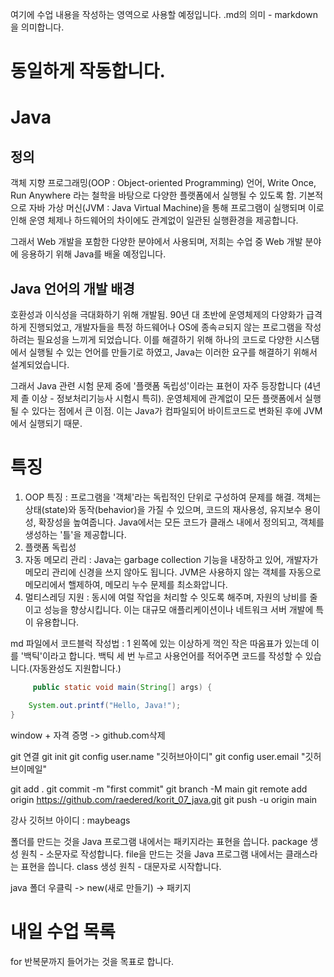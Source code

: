 여기에 수업 내용을 작성하는 영역으로 사용할 예정입니다.
.md의 의미 - markdown을 의미합니다.

# 동일하게 작동합니다.

# Java
## 정의

객체 지향 프로그래밍(OOP : Object-oriented Programming) 언어, Write Once,
Run Anywhere 라는 철학을 바탕으로 다양한 플랫폼에서 실행될 수 있도록 함.
기본적으로 자바 가상 머신(JVM : Java Virtual Machine)을 통해 프로그램이 실행되며
이로 인해 운영 체제나 하드웨어의 차이에도 관계없이 일관된 실행환경을 제공합니다.

그래서 Web 개발을 포함한 다양한 분야에서 사용되며,
저희는 수업 중 Web 개발 분야에 응용하기 위해 Java를 배울 예정입니다.

## Java 언어의 개발 배경

호환성과 이식성을 극대화하기 위해 개발됨. 90년 대 초반에 운영체제의 다양화가
급격하게 진행되었고, 개발자들을 특정 하드웨어나 OS에 종속ㄹ되지 않는 프로그램을
작성하려는 필요성을 느끼게 되었습니다. 이를 해결하기 위해 하나의 코드로
다양한 시스탬에서 실행될 수 있는 언어를 만들기로 하였고, Java는 이러한 요구를
해결하기 위해서 설계되었습니다.

그래서 Java 관련 시험 문제 중에 '플랫폼 독립성'이라는 표현이 자주 등장합니다
(4년제 졸 이상 - 정보처리기능사 시험시 특히).
운영체제에 관계없이 모든 플랫폼에서 실행될 수 있다는 점에서 큰 이점.
이는 Java가 컴파일되어 바이트코드로 변화된 후에 JVM에서 실행되기 때문.

# 특징
1. OOP 특징 : 프로그램을 '객체'라는 독립적인 단위로 구성하여 문제를 해결.
    객체는 상태(state)와 동작(behavior)을 가질 수 있으며, 코드의 재사용성,
    유지보수 용이성, 확장성을 높여줍니다. Java에서는 모든 코드가 클래스 내에서
    정의되고, 객체를 생성하는 '틀'을 제공합니다.
2. 플랫폼 독립성
3. 자동 메모리 관리 : Java는 garbage collection 기능을 내장하고 있어,
    개발자가 메모리 관리에 신경을 쓰지 않아도 됩니다. JVM은 사용하지 않는
    객체를 자동으로 메모리에서 핼제하여, 메모리 누수 문제를 최소화압니다.
4. 멀티스레딩 지원 : 동시에 여럴 작업을 처리할 수 잇도록 해주며, 자원의 낭비를
    줄이고 성능을 향상시킵니다. 이는 대규모 애플리케이션이나 네트워크 서버 개발에
    특이 유용합니다.

md 파일에서 코드블럭 작성법 : 1 왼쪽에 있는 이상하게 꺽인 작은 따옴표가 있는데
이를 '백틱'이라고 합니다. 백틱 세 번 누르고 사용언어를 적어주면
코드를 작성할 수 있습니다.(자동완성도 지원합니다.)

```java
     public static void main(String[] args) {

    System.out.printf("Hello, Java!");
}
```

window + 자격 증명 -> github.com삭제

git 연결
git init
git config user.name "깃허브아이디"
git config user.email "깃허브이메일"

git add .
git commit -m "first commit"
git branch -M main
git remote add origin https://github.com/raedered/korit_07_java.git
git push -u origin main

강사 깃허브 아이디 : maybeags

폴더를 만드는 것을 Java 프로그램 내에서는 패키지라는 표현을 씁니다.
package 생성 원칙 - 소문자로 작성합니다.
file을 만드는 것을 Java 프로그램 내에서는 클래스라는 표현을 씁니다.
class 생성 원칙 - 대문자로 시작합니다.

java 폴더 우클릭 -> new(새로 만들기) -> 패키지

# 내일 수업 목록
for 반복문까지 들어가는 것을 목표로 합니다.